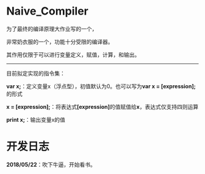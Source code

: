 # Naive_Compiler

<p>

为了最终的编译原理大作业写的一个，

非常奶衣服的一个，功能十分受限的编译器。

其作用仅限于可以进行变量定义，赋值，计算，和输出。

</p>

<hr>

<p>

目前拟定实现的指令集：

<b>var x;</b>：定义变量x（浮点型），初值默认为0。也可以写为<b>var x = [expression];</b>的形式

<b>x = [expression];</b>：将表达式<b>[expression]</b>的值赋值给<b>x</b>，表达式仅支持四则运算

<b>print x;</b>：输出变量x的值

</p>

# 开发日志

<p>

<b>2018/05/22</b>：吹下牛逼，开始看书。

</p>